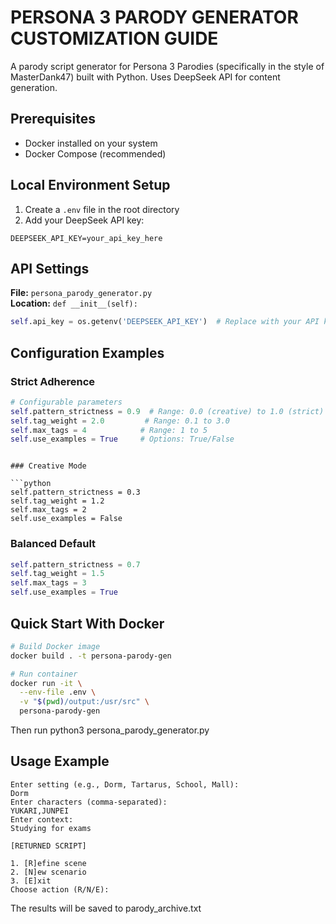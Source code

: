 # PERSONA 3 PARODY GENERATOR CUSTOMIZATION GUIDE

A parody script generator for Persona 3 Parodies (specifically in the style of MasterDank47) built with Python. Uses DeepSeek API for content generation.

## Prerequisites

- Docker installed on your system
- Docker Compose (recommended)

## Local Environment Setup

1. Create a `.env` file in the root directory
2. Add your DeepSeek API key:

```
DEEPSEEK_API_KEY=your_api_key_here
```

## API Settings

**File:** `persona_parody_generator.py`  
**Location:** `def __init__(self):`

```python
self.api_key = os.getenv('DEEPSEEK_API_KEY')  # Replace with your API key (Never hardcode)
```

## Configuration Examples

### Strict Adherence

```python
# Configurable parameters
self.pattern_strictness = 0.9  # Range: 0.0 (creative) to 1.0 (strict)
self.tag_weight = 2.0         # Range: 0.1 to 3.0
self.max_tags = 4            # Range: 1 to 5
self.use_examples = True     # Options: True/False
```

````

### Creative Mode

```python
self.pattern_strictness = 0.3
self.tag_weight = 1.2
self.max_tags = 2
self.use_examples = False
````

### Balanced Default

```python
self.pattern_strictness = 0.7
self.tag_weight = 1.5
self.max_tags = 3
self.use_examples = True
```

## Quick Start With Docker

```bash
# Build Docker image
docker build . -t persona-parody-gen

# Run container
docker run -it \
  --env-file .env \
  -v "$(pwd)/output:/usr/src" \
  persona-parody-gen
```

Then run python3 persona_parody_generator.py

## Usage Example

```
Enter setting (e.g., Dorm, Tartarus, School, Mall):
Dorm
Enter characters (comma-separated):
YUKARI,JUNPEI
Enter context:
Studying for exams

[RETURNED SCRIPT]

1. [R]efine scene
2. [N]ew scenario
3. [E]xit
Choose action (R/N/E):
```

The results will be saved to parody_archive.txt
